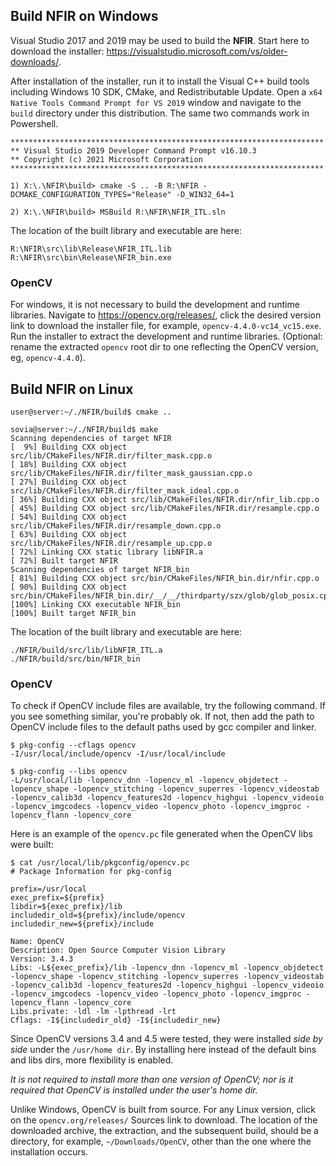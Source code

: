 <link rel="stylesheet" href="doc/nfir.css" type="text/css" />

## Build NFIR on Windows
Visual Studio 2017 and 2019 may be used to build the **NFIR**.  Start here to download the installer:  https://visualstudio.microsoft.com/vs/older-downloads/.

After installation of the installer, run it to install the Visual C++ build tools including Windows 10 SDK, CMake, and Redistributable Update.  Open a `x64 Native Tools Command Prompt for VS 2019` window and navigate to the `build` directory under this distribution.  The same two commands work in Powershell.

```
**********************************************************************
** Visual Studio 2019 Developer Command Prompt v16.10.3
** Copyright (c) 2021 Microsoft Corporation
**********************************************************************

1) X:\.\NFIR\build> cmake -S .. -B R:\NFIR -DCMAKE_CONFIGURATION_TYPES="Release" -D_WIN32_64=1

2) X:\.\NFIR\build> MSBuild R:\NFIR\NFIR_ITL.sln
```

The location of the built library and executable are here:

```
R:\NFIR\src\lib\Release\NFIR_ITL.lib
R:\NFIR\src\bin\Release\NFIR_bin.exe
```

### OpenCV
For windows, it is not necessary to build the development and runtime libraries.  Navigate to https://opencv.org/releases/, click the desired version link to download the installer file, for example, `opencv-4.4.0-vc14_vc15.exe`.  Run the installer to extract the development and runtime libraries. (Optional: rename the extracted `opencv` root dir to one reflecting the OpenCV version, eg, `opencv-4.4.0`).

## Build NFIR on Linux

```
user@server:~/./NFIR/build$ cmake ..

sovia@server:~/./NFIR/build$ make
Scanning dependencies of target NFIR
[  9%] Building CXX object src/lib/CMakeFiles/NFIR.dir/filter_mask.cpp.o
[ 18%] Building CXX object src/lib/CMakeFiles/NFIR.dir/filter_mask_gaussian.cpp.o
[ 27%] Building CXX object src/lib/CMakeFiles/NFIR.dir/filter_mask_ideal.cpp.o
[ 36%] Building CXX object src/lib/CMakeFiles/NFIR.dir/nfir_lib.cpp.o
[ 45%] Building CXX object src/lib/CMakeFiles/NFIR.dir/resample.cpp.o
[ 54%] Building CXX object src/lib/CMakeFiles/NFIR.dir/resample_down.cpp.o
[ 63%] Building CXX object src/lib/CMakeFiles/NFIR.dir/resample_up.cpp.o
[ 72%] Linking CXX static library libNFIR.a
[ 72%] Built target NFIR
Scanning dependencies of target NFIR_bin
[ 81%] Building CXX object src/bin/CMakeFiles/NFIR_bin.dir/nfir.cpp.o
[ 90%] Building CXX object src/bin/CMakeFiles/NFIR_bin.dir/__/__/thirdparty/szx/glob/glob_posix.cpp.o
[100%] Linking CXX executable NFIR_bin
[100%] Built target NFIR_bin
```

The location of the built library and executable are here:

```
./NFIR/build/src/lib/libNFIR_ITL.a
./NFIR/build/src/bin/NFIR_bin
```

### OpenCV
To check if OpenCV include files are available, try the following command.  If you see something similar, you're probably ok.  If not, then add the path to OpenCV include files to the default paths used by gcc compiler and linker.

```
$ pkg-config --cflags opencv
-I/usr/local/include/opencv -I/usr/local/include

$ pkg-config --libs opencv
-L/usr/local/lib -lopencv_dnn -lopencv_ml -lopencv_objdetect -lopencv_shape -lopencv_stitching -lopencv_superres -lopencv_videostab -lopencv_calib3d -lopencv_features2d -lopencv_highgui -lopencv_videoio -lopencv_imgcodecs -lopencv_video -lopencv_photo -lopencv_imgproc -lopencv_flann -lopencv_core
```

Here is an example of the `opencv.pc` file generated when the OpenCV libs were built:

```
$ cat /usr/local/lib/pkgconfig/opencv.pc
# Package Information for pkg-config

prefix=/usr/local
exec_prefix=${prefix}
libdir=${exec_prefix}/lib
includedir_old=${prefix}/include/opencv
includedir_new=${prefix}/include

Name: OpenCV
Description: Open Source Computer Vision Library
Version: 3.4.3
Libs: -L${exec_prefix}/lib -lopencv_dnn -lopencv_ml -lopencv_objdetect -lopencv_shape -lopencv_stitching -lopencv_superres -lopencv_videostab -lopencv_calib3d -lopencv_features2d -lopencv_highgui -lopencv_videoio -lopencv_imgcodecs -lopencv_video -lopencv_photo -lopencv_imgproc -lopencv_flann -lopencv_core
Libs.private: -ldl -lm -lpthread -lrt
Cflags: -I${includedir_old} -I${includedir_new}
```

Since OpenCV versions 3.4 and 4.5 were tested, they were installed *side by side* under the `/usr/home dir`.
By installing here instead of the default bins and libs dirs, more flexibility is enabled.

*It is not required to install more than one version of OpenCV; nor is it required that OpenCV is installed under
the user's home dir.*

Unlike Windows, OpenCV is built from source.  For any Linux version, click on the `opencv.org/releases/` Sources link to
download.  The location of the downloaded archive, the extraction, and the subsequent build, should be a directory,
for example, `~/Downloads/OpenCV`, other than the one where the installation occurs.
